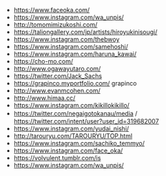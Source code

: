 
* https://www.faceoka.com/
* https://www.instagram.com/wa_unpis/
* http://tomomimizukoshi.com/
* https://taliongallery.com/jp/artists/hiroyukinisougi/
* https://www.instagram.com/thebwoy
* https://www.instagram.com/samehoshi/
* https://www.instagram.com/haruna_kawai/
* https://cho-mo.com/
* http://www.ogawayutaro.com/
* https://twitter.com/Jack_Sachs
* https://grapinco.myportfolio.com/ grapinco
* http://www.evanmcohen.com/
* http://www.himaa.cc/
* https://www.instagram.com/kikillokikillo/
* https://twitter.com/negaigotokanau/media / 　https://twitter.com/intent/user?user_id=319682007
* https://www.instagram.com/yudai_nishi/
* http://tarouryu.com/TAROURYU/TOP.html
* https://www.instagram.com/sachiko_temmyo/
* https://www.instagram.com/face_oka/
* https://volvulent.tumblr.com/is 
* https://www.instagram.com/wa_unpis/
